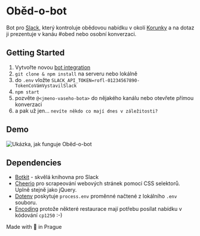 # Oběd-o-bot

Bot pro [Slack](https://slack.com "Woohoo... Slack... Korunka is cool, bro!"),
který kontroluje obědovou nabídku v okolí
[Korunky](https://www.korunka.eu/ "Loterie Korunka") a na dotaz ji prezentuje
v kanáu #obed nebo osobní konverzaci.


## Getting Started
1. Vytvořte novou [bot integration](https://my.slack.com/services/new/bot)
2. `git clone & npm install` na serveru nebo lokálně
3. do `.env` vložte `SLACK_API_TOKEN=rofl-01234567890-TokenCoVámVystavilSlack`
4. `npm start`
5. pozvěte `@<jmeno-vaseho-bota>` do nějakého kanálu nebo otevřete přímou konverzaci
6. a pak už jen... `nevíte někdo co mají dnes v záležitosti?`

## Demo

![Ukázka, jak funguje Oběd-o-bot](https://files.slack.com/files-pri/T0Q92HGF6-F0QMGDN68/obedobot-demo.jpg?pub_secret=3a4a8458ba)

## Dependencies
 * [Botkit](https://github.com/howdyai/botkit) - skvělá knihovna pro Slack
 * [Cheerio](https://github.com/cheeriojs/cheerio) pro scrapeování webových
   stránek pomocí CSS selektorů. Uplně stejně jako jQuery.
 * [Dotenv](https://github.com/motdotla/dotenv) poskytuje `process.env` proměnné
   načtené z lokálního `.env` souboru.
 * [Encoding](https://github.com/andris9/encoding) protože některé restaurace
   mají potřebu posílat nabídku v kódování `cp1250` :-)


Made with :yellow_heart: in Prague

